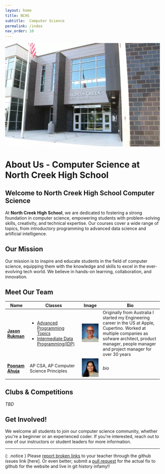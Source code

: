 ```yaml
---
layout: home
title: NCHS
subtitle:  Computer Science
permalink: /index
nav_order: 10
---
```

![NCHS Campus](/assets/images/NCHS-Building-1-South.jpg)

# About Us - Computer Science at North Creek High School

## Welcome to North Creek High School Computer Science

At **North Creek High School**, we are dedicated to fostering a strong foundation in computer science, empowering students with problem-solving skills, creativity, and technical expertise. Our courses cover a wide range of topics, from introductory programming to advanced data science and artificial intelligence.

## Our Mission

Our mission is to inspire and educate students in the field of computer science, equipping them with the knowledge and skills to excel in the ever-evolving tech world. We believe in hands-on learning, collaboration, and innovation.

## Meet Our Team

| Name | Classes | Image | Bio |
|------|------|---------|-------|
| [**Jason Rukman**](mailto:jrukman@nsd.org) | <ul><li>[Advanced Programming Topics](/advanced-topics/)</li><li>[Intermediate Data Programming(IDP)](/idp/)</li></ul> | <img src="assets/images/rukman_jason.png" alt="Instructor Image" width="200"> | Originally from Australia I started my Engineering career in the US at Apple, Cupertino. Worked at multiple companies as sofware architect, product manager, people manager and project manager for over 30 years |
| [**Poonam Ahuja**](mailto:pahuja@nsd.org@nsd.org) | AP CSA, AP Computer Science Principles | <img src="assets/images/ahuja_poonam.png" alt="Instructor Image" width="200">  | _bio_ |

## Clubs & Competitions

_TBD_

## Get Involved!

We welcome all students to join our computer science community, whether you're a beginner or an experienced coder. If you're interested, reach out to one of our instructors or student leaders for more information.

---

{: .notice }
Please [report broken links](https://github.com/NCHS-CS/nchs-cs.github.io/issues) to your teacher through the github issues link [here]. Or even better; submit a [pull request](https://github.com/NCHS-CS/nchs-cs.github.io/pulls) for the actual fix to github for the website and live in git history infamy!!
